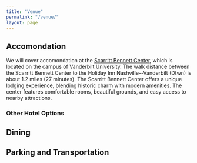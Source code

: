 ```yaml
---
title: "Venue"
permalink: "/venue/"
layout: page
---
```


## Accomondation

We will cover accomondation at the [Scarritt Bennett Center](https://scarrittbennett.org/), which is located on the campus of Vanderbilt University. The walk distance between the Scarritt Bennett Center to the Holiday Inn Nashville--Vanderbilt (Dtwn) is about 1.2 miles (27 minutes). The Scarritt Bennett Center offers a unique lodging experience, blending historic charm with modern amenities. The center features comfortable rooms, beautiful grounds, and easy access to nearby attractions.

### Other Hotel Options

## Dining

## Parking and Transportation

